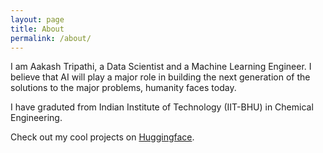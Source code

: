 ```yaml
---
layout: page
title: About
permalink: /about/
---
```


I am Aakash Tripathi, a Data Scientist and a Machine Learning Engineer. I believe that AI will play a major role in building the next generation of the solutions to the major problems, humanity faces today.

I have graduted from Indian Institute of Technology (IIT-BHU) in Chemical Engineering.

Check out my cool projects on [Huggingface](https://huggingface.co/aakasht).